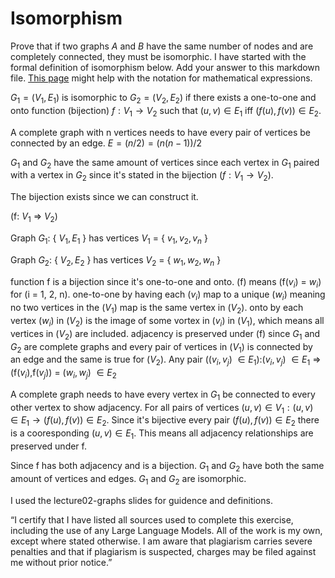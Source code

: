 # Isomorphism

Prove that if two graphs $A$ and $B$ have the same number of nodes and are
completely connected, they must be isomorphic. I have started with the formal
definition of isomorphism below. Add your answer to this markdown file. [This
page](https://docs.github.com/en/get-started/writing-on-github/working-with-advanced-formatting/writing-mathematical-expressions)
might help with the notation for mathematical expressions.

$G_1=(V_1 , E_1)$ is isomorphic to $G_2 = (V_2, E_2)$ if there exists a
one-to-one and onto function (bijection) $f: V_1 \rightarrow V_2$ such that $(u,v)
\in E_1$ iff $(f(u),f(v)) \in E_2$.

A complete graph with n vertices needs to have every pair of vertices be connected by an edge.
$E = (n/2) = (n(n-1))/2$

$G_1$ and $G_2$ have the same amount of vertices since each vertex in $G_1$ paired with a vertex in $G_2$ since it's stated in the bijection ($f: V_1 \rightarrow V_2$).

The bijection exists since we can construct it.

(f: $V_1$ => $V_2$)

Graph $G_1$: { $V_1, E_1$ } has vertices $V_1$ = { $v_1, v_2, v_n$ }

Graph $G_2$: { $V_2, E_2$ } has vertices $V_2$ = { $w_1, w_2, w_n$ }

function f is a bijection since it's one-to-one and onto.
(f) means (f($v_i$) = $w_i$) for (i = 1, 2, n).
one-to-one by having each ($v_i$) map to a unique ($w_i$) meaning no two vertices in the ($V_1$) map is the same vertex in ($V_2$).
onto by each vertex ($w_i$) in ($V_2$) is the image of some vortex in ($v_i$) in ($V_1$), which means all vertices in ($V_2$) are included.
adjacency is preserved under (f) since $G_1$ and $G_2$ are complete graphs and every pair of vertices in ($V_1$) is connected by an edge and the same is true for ($V_2$).
Any pair (($v_i, v_j$) $\in E_1$):($v_i, v_j$) $\in E_1$ => (f($v_i$),f($v_j$)) = ($w_i, w_j$) $\in E_2$

A complete graph needs to have every vertex in $G_1$ be connected to every other vertex to show adjacency.
For all pairs of vertices $(u,v) \in V_1: (u,v) \in E_1 \rightarrow (f(u),f(v)) \in E_2$.
Since it's bijective every pair $(f(u),f(v)) \in E_2$ there is a cooresponding $(u,v) \in E_1$.
This means all adjacency relationships are preserved under f.

Since f has both adjacency and is a bijection.
$G_1$ and $G_2$ have both the same amount of vertices and edges.
$G_1$ and $G_2$ are isomorphic.

I used the lecture02-graphs slides for guidence and definitions.

“I certify that I have listed all sources used to complete this exercise, including the use
of any Large Language Models. All of the work is my own, except where stated
otherwise. I am aware that plagiarism carries severe penalties and that if plagiarism is
suspected, charges may be filed against me without prior notice.”
